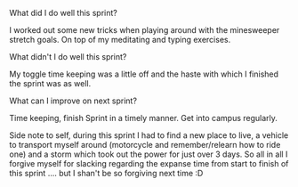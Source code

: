 What did I do well this sprint?

I worked out some new tricks when playing around with the minesweeper stretch goals.
On top of my meditating and typing exercises.

What didn't I do well this sprint?

My toggle time keeping was a little off and the haste with which I finished the sprint was as well.

What can I improve on next sprint?

Time keeping, finish Sprint in a timely manner. Get into campus regularly.


Side note to self, during this sprint I had to find a new place to live, a vehicle to transport myself around (motorcycle and remember/relearn how to ride one) and a storm which took out the power for just over 3 days. So all in all 
I forgive myself for slacking regarding the expanse time from start to finish of this sprint .... but I shan't be so forgiving next time :D